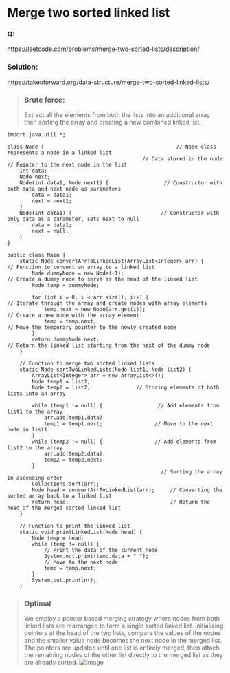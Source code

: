 # Merge two sorted linked list
### Q: 
https://leetcode.com/problems/merge-two-sorted-lists/description/
### Solution: 
https://takeuforward.org/data-structure/merge-two-sorted-linked-lists/

>### Brute force:
>Extract all the elements from both the lists into an additional array then sorting the array and creating a new combined linked list.
````
import java.util.*;
                                                                        
class Node {                                           // Node class represents a node in a linked list
                                            // Data stored in the node // Pointer to the next node in the list
    int data;
    Node next;
    Node(int data1, Node next1) {                  // Constructor with both data and next node as parameters
        data = data1;
        next = next1;
    }
    Node(int data1) {                             // Constructor with only data as a parameter, sets next to null
        data = data1;
        next = null;
    }
}

public class Main {
    static Node convertArrToLinkedList(ArrayList<Integer> arr) {        // Function to convert an array to a linked list
        Node dummyNode = new Node(-1);                                  // Create a dummy node to serve as the head of the linked list
        Node temp = dummyNode;
        
        for (int i = 0; i < arr.size(); i++) {                          // Iterate through the array and create nodes with array elements
            temp.next = new Node(arr.get(i));                           // Create a new node with the array element
            temp = temp.next;                                           // Move the temporary pointer to the newly created node
        }
        return dummyNode.next;                                          // Return the linked list starting from the next of the dummy node
    }

    // Function to merge two sorted linked lists
    static Node sortTwoLinkedLists(Node list1, Node list2) {
        ArrayList<Integer> arr = new ArrayList<>();
        Node temp1 = list1;
        Node temp2 = list2;               // Storing elements of both lists into an array

        while (temp1 != null) {                  // Add elements from list1 to the array
            arr.add(temp1.data);  
            temp1 = temp1.next;                 // Move to the next node in list1
        }
        while (temp2 != null) {                 // Add elements from list2 to the array
            arr.add(temp2.data);
            temp2 = temp2.next;
        }
                                                  // Sorting the array in ascending order
        Collections.sort(arr);
        Node head = convertArrToLinkedList(arr);     // Converting the sorted array back to a linked list
        return head;                                 // Return the head of the merged sorted linked list
    }

    // Function to print the linked list
    static void printLinkedList(Node head) {
        Node temp = head;
        while (temp != null) {
            // Print the data of the current node
            System.out.print(temp.data + " ");
            // Move to the next node
            temp = temp.next;
        }
        System.out.println();
    }
````

> ### Optimal
>  We employ a pointer based merging strategy where nodes from both linked lists are rearranged to form a single sorted linked list.
Initializing pointers at the head of the two lists, compare the values of the nodes and the smaller value node becomes the next
node in the merged list. The pointers are updated until one list is entirely merged, then attach the remaining nodes of the
other list directly to the merged list as they are already sorted.
![image](https://github.com/user-attachments/assets/bf566ffc-1661-4f97-a75b-4ab63ff074d4)

````

````


